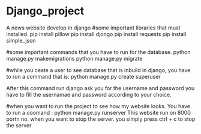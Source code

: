 # Django_project
A news website develop in django
#some important libraries that must installed.
pip install pillow
pip install djongo
pip install requests
pip install simple_json

#some important commands that you have to run for the database.
python manage.py makemigrations
python manage.py migrate

#while you ceate a user to see database that is inbuild in django, you have to run a command that is:
python manage.py create superuser

After this command run django ask you for the username and password you have to fill the usernamae and password according to your choice.

#when you want to run the project to see how my website looks.
You have to run a coomand :
python manage.py runserver
This website run on 8000 portn no.
when you want to stop the server.
you simply press ctrl + c to stop the server



